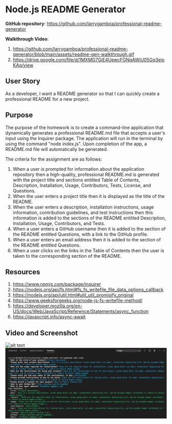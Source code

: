 # Node.js README Generator

**GitHub repository**:
https://github.com/larrygamboa/professional-readme-generator

**Walkthrough Video**:
1) https://github.com/larrygamboa/professional-readme-generator/blob/main/assets/readme-gen-walkthrough.gif
2) https://drive.google.com/file/d/1MXMG7GiE4UewcFGNqAWiU05Gq3eioKAq/view

## User Story
As a developer, I want a README generator so that I can quickly create a professional README for a new project.

## Purpose

The purpose of the homework is to create a command-line application that dynamically generates a professional README.md file that accepts a user's input using the Inquirer package. The application will run in the terminal by using the command "node index.js". Upon completion of the app, a README.md file will automatically be generated.

The criteria for the assignment are as follows:

1) When a user is prompted for information about the application repository then a high-quality, professional README.md is generated with the project title and sections entitled Table of Contents, Description, Installation, Usage, Contributors, Tests, License, and Questions.
2) When the user enters a project title then it is displayed as the title of the README.
3) When the user enters a description, installation instructions, usage information, contribution guidelines, and test instructions then this information is added to the sections of the README entitled Description, Installation, Usage, Contributors, and Tests.
4) When a user enters a GitHub username then it is added to the section of the README entitled Questions, with a link to the GitHub profile.
5) When a user enters an email address then it is added to the section of the README entitled Questions.
6) When a user clicks on the links in the Table of Contents then the user is taken to the corresponding section of the README.


## Resources

1) https://www.npmjs.com/package/inquirer
2) https://nodejs.org/api/fs.html#fs_fs_writefile_file_data_options_callback
3) https://nodejs.org/api/util.html#util_util_promisify_original
4) https://www.geeksforgeeks.org/node-js-fs-writefile-method/
5) https://developer.mozilla.org/en-US/docs/Web/JavaScript/Reference/Statements/async_function
6) https://javascript.info/async-await

## Video and Screenshot

![alt text](https://github.com/larrygamboa/professional-readme-generator/blob/main/assets/readme-gen-walkthrough.gif)
![alt text](https://github.com/larrygamboa/professional-readme-generator/blob/main/assets/readme-gen-screenshot.jpg)
